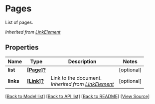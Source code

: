 ﻿# Pages
List of pages.

*Inherited from [LinkElement](LinkElement.md)*
## Properties
Name | Type | Description | Notes
------------ | ------------- | ------------- | -------------
**list** | [**[Page]?**](Page.md) |  | [optional]
**links** | [**[Link]?**](Link.md) | Link to the document.<br />*Inherited from [LinkElement](LinkElement.md)* | [optional]

[[Back to Model list]](../README.md#documentation-for-models) [[Back to API list]](../README.md#documentation-for-api-endpoints) [[Back to README]](../README.md) [[View Source]](../AsposePdfCloud/Models/Pages.swift)

